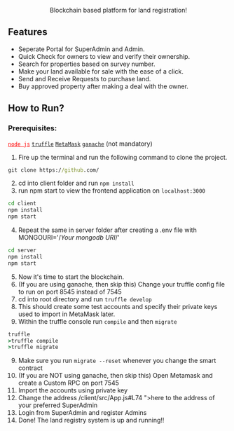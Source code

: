<p align="center">Blockchain based platform for land registration!</p>

## Features

- Seperate Portal for SuperAdmin and Admin.
- Quick Check for owners to view and verify their ownership.
- Search for properties based on survey number.
- Make your land available for sale with the ease of a click.
- Send and Receive Requests to purchase land.
- Buy approved property after making a deal with the owner.

## How to Run?

### Prerequisites:

<a style="color: red !important" href="https://nodejs.org/en/download/">`node js`</a>
<a href="https://www.trufflesuite.com/docs/truffle/getting-started/installation">`truffle`</a>
<a href="https://metamask.io/download">`MetaMask`</a>
<a href="https://www.trufflesuite.com/docs/truffle/getting-started/installation">`ganache`</a> (not mandatory)

1. Fire up the terminal and run the following command to clone the project.
```cmd
git clone https://github.com/
```
2. cd into client folder and run `npm install`
3. run npm start to view the frontend application on `localhost:3000`
```cmd
cd client
npm install
npm start
```
4. Repeat the same in server folder after creating a .env file with MONGOURI='/*Your mongodb URI*/'
```cmd
cd server
npm install
npm start
```
5. Now it's time to start the blockchain.
6. (If you are using ganache, then skip this) Change your truffle config file to run on port 8545 instead of 7545
7. cd into root directory and run `truffle develop`
8. This should create some test accounts and specify their private keys used to import in MetaMask later.
9. Within the truffle console run `compile` and then `migrate`
```cmd
truffle
>truffle compile
>truffle migrate
```
9. Make sure you run `migrate --reset` whenever you change the smart contract
10. (If you are NOT using ganache, then skip this) Open Metamask and create a Custom RPC on port 7545
11. Import the accounts using private key
12. Change the address /client/src/App.js#L74 ">here</a> to the address of your preferred SuperAdmin
13. Login from SuperAdmin and register Admins
14. Done! The land registry system is up and running!!
